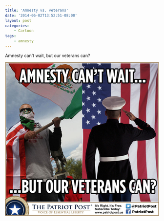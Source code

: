```yaml
---
title: 'Amnesty vs. veterans'
date: '2014-06-02T13:52:51-08:00'
layout: post
categories:
    - Cartoon
tags:
    - amnesty
---
```


Amnesty can't wait, but our veterans can?

![Amnesty vs. veterans](/assets/img/2014/06/Amnesty-vs.-veterans.jpg)
